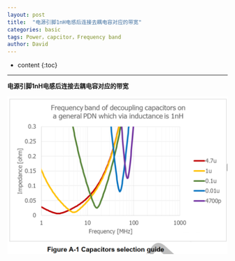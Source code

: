 ```yaml
---
layout: post
title:  "电源引脚1nH电感后连接去耦电容对应的带宽"
categories: basic
tags: Power，capcitor，Frequency band
author: David
---
```


* content
{:toc}

---

**电源引脚1nH电感后连接去耦电容对应的带宽**

![电源引脚1nH电感后连接去耦电容对应的带宽](https://github.com/titron/titron.github.io/raw/master/img/2024-09-25-FreqBand_vs_Capcitors_1nH.png)

